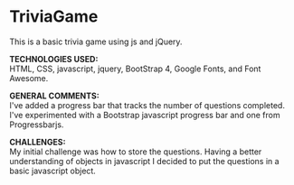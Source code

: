 # TriviaGame
This is a basic trivia game using js and jQuery.

**TECHNOLOGIES USED:**   
HTML, CSS, javascript, jquery, BootStrap 4, Google Fonts, and Font Awesome.

**GENERAL COMMENTS:**  
I've added a progress bar that tracks the number of questions completed. I've experimented with a Bootstrap 
javascript progress bar and one from Progressbarjs. 

**CHALLENGES:**  
My initial challenge was how to store the questions. Having a better understanding of objects in javascript
I decided to put the questions in a basic javascript object.